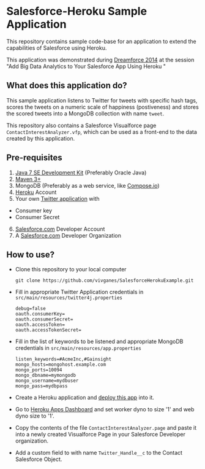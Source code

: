 Salesforce-Heroku Sample Application
=========

This repository contains sample code-base for an application to extend the capabilities of Salesforce using Heroku.

This application was demonstrated during [Dreamforce 2014](http://www.salesforce.com/dreamforce/DF14/) at the session "Add Big Data Analytics to Your Salesforce App Using Heroku
"

What does this application do?
----
This sample application listens to Twitter for tweets with specific hash tags, scores the tweets on a numeric scale of happiness (postiveness) and stores the scored tweets into a MongoDB collection with name `tweet`.

This repository also contains a Salesforce Visualforce page `ContactInterestAnalyzer.vfp`, which can be used as a front-end to the data created by this application.

Pre-requisites
----
1. [Java 7 SE Development Kit](http://www.oracle.com/technetwork/java/javase/downloads/jdk7-downloads-1880260.html) (Preferably Oracle Java)
2. [Maven 3+](http://maven.apache.org/download.cgi)
3. MongoDB (Preferably as a web service, like [Compose.io](http://www.compose.io))
4. [Heroku](http://www.heroku.com) Account
5. Your own [Twitter application](https://apps.twitter.com/) with
  * Consumer key
  * Consumer Secret
6. [Salesforce.com](http://www.salesforce.com) Developer Account
7. A [Salesforce.com](http://www.salesforce.com) Developer Organization

How to use?
----
* Clone this repository to your local computer

    ```
    git clone https://github.com/vivganes/SalesforceHerokuExample.git
    ```
* Fill in appropriate Twitter Application credentials in ```src/main/resources/twitter4j.properties```

    ```
    debug=false
    oauth.consumerKey=
    oauth.consumerSecret=
    oauth.accessToken=
    oauth.accessTokenSecret=
    ```
* Fill in the list of keywords to be listened and appropriate MongoDB credentials in ```src/main/resources/app.properties```

    ```
    listen_keywords=#AcmeInc,#Gainsight
    mongo_hosts=mongohost.example.com
    mongo_ports=10094
    mongo_dbname=mymongodb
    mongo_username=mydbuser
    mongo_pass=mydbpass
    ```
* Create a Heroku application and [deploy this app](https://devcenter.heroku.com/articles/git) into it.

* Go to [Heroku Apps Dashboard](http://dashboard.heroku.com) and set worker dyno to size '1' and web dyno size to '1'.

* Copy the contents of the file ```ContactInterestAnalyzer.page``` and paste it into a newly created Visualforce Page in your Salesforce Developer organization.

* Add a custom field to with name ```Twitter_Handle__c``` to the Contact Salesforce Object.